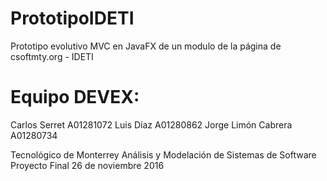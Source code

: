 # PrototipoIDETI
Prototipo evolutivo MVC en JavaFX de un modulo de la página de csoftmty.org - IDETI

# Equipo DEVEX:
Carlos Serret			    A01281072
Luis Díaz			        A01280862
Jorge Limón Cabrera		A01280734

Tecnológico de Monterrey
Análisis y Modelación de Sistemas de Software
Proyecto Final
26 de noviembre 2016
